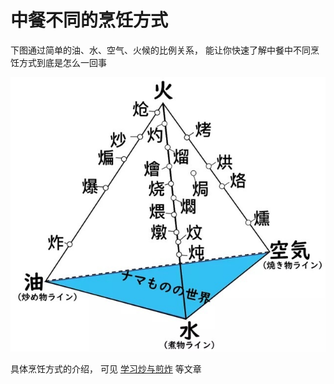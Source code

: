 # 中餐不同的烹饪方式

下图通过简单的油、水、空气、火候的比例关系， 能让你快速了解中餐中不同烹饪方式到底是怎么一回事

![](./cook-method.jpg)
 
具体烹饪方式的介绍， 可见 [学习炒与煎炸](./炒与煎.md) 等文章